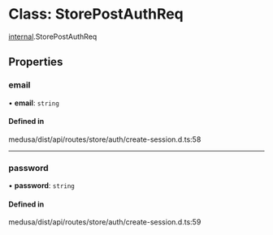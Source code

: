 # Class: StorePostAuthReq

[internal](../modules/internal-31.md).StorePostAuthReq

## Properties

### email

• **email**: `string`

#### Defined in

medusa/dist/api/routes/store/auth/create-session.d.ts:58

___

### password

• **password**: `string`

#### Defined in

medusa/dist/api/routes/store/auth/create-session.d.ts:59
